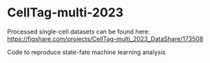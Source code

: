 # CellTag-multi-2023

Processed single-cell datasets can be found here: https://figshare.com/projects/CellTag-multi_2023_DataShare/173508

Code to reproduce state-fate machine learning analysis
